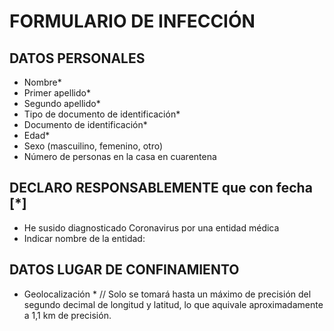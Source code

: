 # FORMULARIO DE INFECCIÓN

## DATOS PERSONALES 

* Nombre* 
* Primer apellido* 
* Segundo apellido* 
* Tipo de documento de identificación*
* Documento de identificación* 
* Edad* 
* Sexo (mascuilino, femenino, otro)
* Número de personas en la casa en cuarentena

## DECLARO RESPONSABLEMENTE que con fecha [*]  

* He susido diagnosticado Coronavirus por una entidad médica
* Indicar nombre de la entidad:

## DATOS LUGAR DE CONFINAMIENTO 

* Geolocalización * // Solo se tomará hasta un máximo de precisión del segundo decimal de longitud y latitud, lo que aquivale aproximadamente a 1,1 km de precisión.
